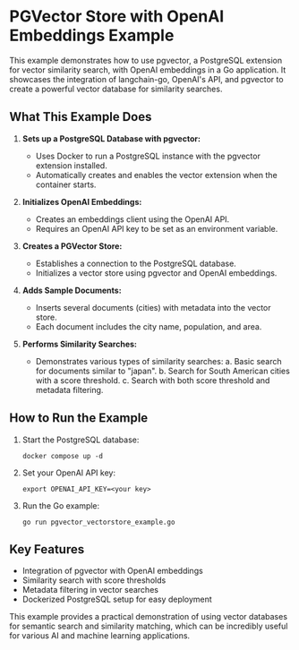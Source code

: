 # PGVector Store with OpenAI Embeddings Example

This example demonstrates how to use pgvector, a PostgreSQL extension for vector similarity search, with OpenAI embeddings in a Go application. It showcases the integration of langchain-go, OpenAI's API, and pgvector to create a powerful vector database for similarity searches.

## What This Example Does

1. **Sets up a PostgreSQL Database with pgvector:**
   - Uses Docker to run a PostgreSQL instance with the pgvector extension installed.
   - Automatically creates and enables the vector extension when the container starts.

2. **Initializes OpenAI Embeddings:**
   - Creates an embeddings client using the OpenAI API.
   - Requires an OpenAI API key to be set as an environment variable.

3. **Creates a PGVector Store:**
   - Establishes a connection to the PostgreSQL database.
   - Initializes a vector store using pgvector and OpenAI embeddings.

4. **Adds Sample Documents:**
   - Inserts several documents (cities) with metadata into the vector store.
   - Each document includes the city name, population, and area.

5. **Performs Similarity Searches:**
   - Demonstrates various types of similarity searches:
     a. Basic search for documents similar to "japan".
     b. Search for South American cities with a score threshold.
     c. Search with both score threshold and metadata filtering.

## How to Run the Example

1. Start the PostgreSQL database:
   ```
   docker compose up -d
   ```

2. Set your OpenAI API key:
   ```
   export OPENAI_API_KEY=<your key>
   ```

3. Run the Go example:
   ```
   go run pgvector_vectorstore_example.go
   ```

## Key Features

- Integration of pgvector with OpenAI embeddings
- Similarity search with score thresholds
- Metadata filtering in vector searches
- Dockerized PostgreSQL setup for easy deployment

This example provides a practical demonstration of using vector databases for semantic search and similarity matching, which can be incredibly useful for various AI and machine learning applications.
